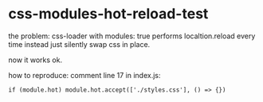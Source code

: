 # css-modules-hot-reload-test

the problem: css-loader with modules: true performs localtion.reload every time instead just silently swap css in place.

now it works ok.

how to reproduce:
comment line 17 in index.js:

```if (module.hot) module.hot.accept(['./styles.css'], () => {})```